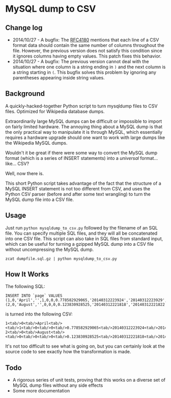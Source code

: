 # MySQL dump to CSV

## Change log
* 2014/10/27 - A bugfix: The [RFC4180] mentions that each line of a CSV format data should contain the same number of columns throughout the file. However, the previous version does not satisfy this condition since it ignores columns having empty values. This patch fixes this behavior.
* 2014/10/27 - A bugfix: The previous version cannot deal with the situation where one column is a string ending in `)` and the next column is a string starting in `(`. This bugfix solves this problem by ignoring any parentheses appearing inside string values.

## Background
A quickly-hacked-together Python script to turn mysqldump files to CSV files. Optimized for Wikipedia database dumps.

Extraordinarily large MySQL dumps can be difficult or impossible to import on fairly limited hardware. The annoying thing about a MySQL dump is that the only practical way to manipulate it is through MySQL, which essentially requires a hardware upgrade should one want to work with large dumps like the Wikipedia MySQL dumps.

Wouldn't it be great if there were some way to convert the MySQL dump format (which is a series of INSERT statements) into a *universal* format... like... CSV?

Well, now there is.

This short Python script takes advantage of the fact that the structure of a MySQL INSERT statement is not too different from CSV, and uses the Python CSV parser (before and after some text wrangling) to turn the MySQL dump file into a CSV file.

## Usage
Just run `python mysqldump_to_csv.py` followed by the filename of an SQL file. You can specify multiple SQL files, and they will all be concatenated into one CSV file. This script can also take in SQL files from standard input, which can be useful for turning a gzipped MySQL dump into a CSV file without uncompressing the MySQL dump.

`zcat dumpfile.sql.gz | python mysqldump_to_csv.py`

## How It Works
The following SQL:

    INSERT INTO `page` VALUES (1,0,'April','',1,0,0,0.778582929065,'20140312223924','20140312223929',4657771,20236,0),
    (2,0,'August','',0,0,0,0.123830928525,'20140312221818','20140312221822',4360163,11466,0);

is turned into the following CSV:

    1<tab/>0<tab/>April<tab/><tab/>1<tab/>0<tab/>0<tab/>0.778582929065<tab/>20140312223924<tab/>20140312223929<tab/>4657771<tab/>20236<tab/>0
    2<tab/>0<tab/>August<tab/><tab/>0<tab/>0<tab/>0<tab/>0.123830928525<tab/>20140312221818<tab/>20140312221822<tab/>4360163<tab/>11466<tab/>0

It's not too difficult to see what is going on, but you can certainly look at the source code to see exactly how the transformation is made.

## Todo
 * A rigorous series of unit tests, proving that this works on a diverse set of MySQL dump files without any side effects
 * Some more documentation

[RFC4180]: http://tools.ietf.org/html/rfc4180.html
